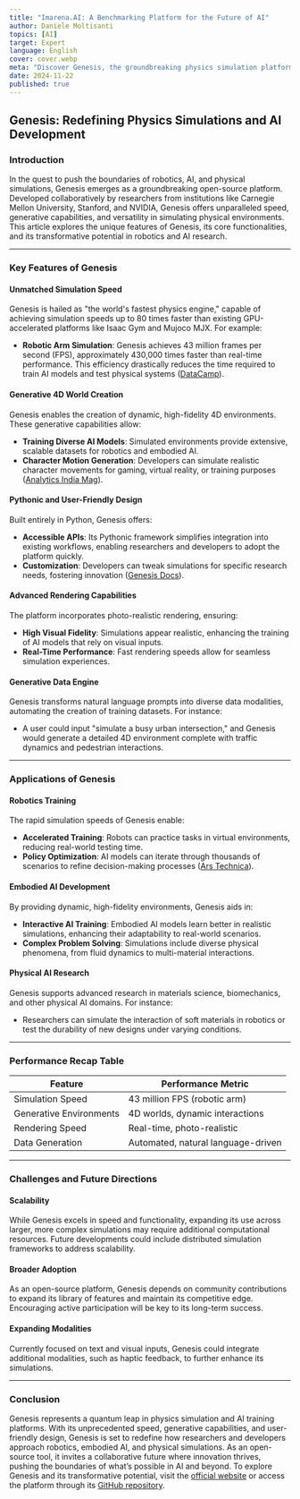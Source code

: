 ```yaml
---
title: "Imarena.AI: A Benchmarking Platform for the Future of AI"
author: Daniele Moltisanti
topics: [AI]
target: Expert
language: English
cover: cover.webp
meta: "Discover Genesis, the groundbreaking physics simulation platform redefining AI and robotics with unparalleled speed, generative 4D environments, and user-friendly design. Explore its features and applications today!"
date: 2024-11-22
published: true
---
```



## Genesis: Redefining Physics Simulations and AI Development

### Introduction
In the quest to push the boundaries of robotics, AI, and physical simulations, Genesis emerges as a groundbreaking open-source platform. Developed collaboratively by researchers from institutions like Carnegie Mellon University, Stanford, and NVIDIA, Genesis offers unparalleled speed, generative capabilities, and versatility in simulating physical environments. This article explores the unique features of Genesis, its core functionalities, and its transformative potential in robotics and AI research.

---

### Key Features of Genesis

#### Unmatched Simulation Speed
Genesis is hailed as "the world's fastest physics engine," capable of achieving simulation speeds up to 80 times faster than existing GPU-accelerated platforms like Isaac Gym and Mujoco MJX. For example:
- **Robotic Arm Simulation**: Genesis achieves 43 million frames per second (FPS), approximately 430,000 times faster than real-time performance. This efficiency drastically reduces the time required to train AI models and test physical systems ([DataCamp](https://www.datacamp.com/blog/genesis-physics-engine?utm_source=chatgpt.com)).

#### Generative 4D World Creation
Genesis enables the creation of dynamic, high-fidelity 4D environments. These generative capabilities allow:
- **Training Diverse AI Models**: Simulated environments provide extensive, scalable datasets for robotics and embodied AI.
- **Character Motion Generation**: Developers can simulate realistic character movements for gaming, virtual reality, or training purposes ([Analytics India Mag](https://analyticsindiamag.com/ai-news-updates/meet-genesis-an-open-source-universal-physics-engine-that-generates-4d-worlds/?utm_source=chatgpt.com)).

#### Pythonic and User-Friendly Design
Built entirely in Python, Genesis offers:
- **Accessible APIs**: Its Pythonic framework simplifies integration into existing workflows, enabling researchers and developers to adopt the platform quickly.
- **Customization**: Developers can tweak simulations for specific research needs, fostering innovation ([Genesis Docs](https://genesis-world.readthedocs.io/en/latest/index.html?utm_source=chatgpt.com)).

#### Advanced Rendering Capabilities
The platform incorporates photo-realistic rendering, ensuring:
- **High Visual Fidelity**: Simulations appear realistic, enhancing the training of AI models that rely on visual inputs.
- **Real-Time Performance**: Fast rendering speeds allow for seamless simulation experiences.

#### Generative Data Engine
Genesis transforms natural language prompts into diverse data modalities, automating the creation of training datasets. For instance:
- A user could input "simulate a busy urban intersection," and Genesis would generate a detailed 4D environment complete with traffic dynamics and pedestrian interactions.

---

### Applications of Genesis

#### Robotics Training
The rapid simulation speeds of Genesis enable:
- **Accelerated Training**: Robots can practice tasks in virtual environments, reducing real-world testing time.
- **Policy Optimization**: AI models can iterate through thousands of scenarios to refine decision-making processes ([Ars Technica](https://arstechnica.com/information-technology/2024/12/new-physics-sim-trains-robots-430000-times-faster-than-reality/?utm_source=chatgpt.com)).

#### Embodied AI Development
By providing dynamic, high-fidelity environments, Genesis aids in:
- **Interactive AI Training**: Embodied AI models learn better in realistic simulations, enhancing their adaptability to real-world scenarios.
- **Complex Problem Solving**: Simulations include diverse physical phenomena, from fluid dynamics to multi-material interactions.

#### Physical AI Research
Genesis supports advanced research in materials science, biomechanics, and other physical AI domains. For instance:
- Researchers can simulate the interaction of soft materials in robotics or test the durability of new designs under varying conditions.

---

### Performance Recap Table
| **Feature**               | **Performance Metric**          |
|---------------------------|----------------------------------|
| Simulation Speed          | 43 million FPS (robotic arm)    |
| Generative Environments   | 4D worlds, dynamic interactions |
| Rendering Speed           | Real-time, photo-realistic       |
| Data Generation           | Automated, natural language-driven |

---

### Challenges and Future Directions

#### Scalability
While Genesis excels in speed and functionality, expanding its use across larger, more complex simulations may require additional computational resources. Future developments could include distributed simulation frameworks to address scalability.

#### Broader Adoption
As an open-source platform, Genesis depends on community contributions to expand its library of features and maintain its competitive edge. Encouraging active participation will be key to its long-term success.

#### Expanding Modalities
Currently focused on text and visual inputs, Genesis could integrate additional modalities, such as haptic feedback, to further enhance its simulations.

---

### Conclusion
Genesis represents a quantum leap in physics simulation and AI training platforms. With its unprecedented speed, generative capabilities, and user-friendly design, Genesis is set to redefine how researchers and developers approach robotics, embodied AI, and physical simulations. As an open-source tool, it invites a collaborative future where innovation thrives, pushing the boundaries of what’s possible in AI and beyond. To explore Genesis and its transformative potential, visit the [official website](https://genesis-embodied-ai.github.io/) or access the platform through its [GitHub repository](https://github.com/Genesis-Embodied-AI/Genesis).

